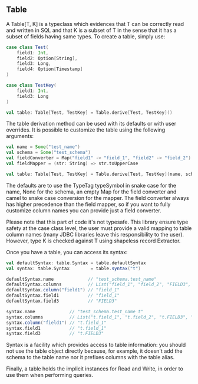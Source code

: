 ## Table

A Table[T, K] is a typeclass which evidences that T can be correctly read and written in SQL and that K is a subset
of T in the sense that it has a subset of fields having same types. To create a table, simply use:

```scala
case class Test(
    field1: Int,
    field2: Option[String],
    field3: Long,
    field4: Option[Timestamp]
)

case class TestKey(
    field1: Int,
    field3: Long
)

val table: Table[Test, TestKey] = Table.derive[Test, TestKey]()
```

The table derivation method can be used with its defaults or with user overrides. It is possible to customize the table
using the following arguments:

```scala
val name = Some("test_name")
val schema = Some("test_schema")
val fieldConverter = Map("field1" -> "field_1", "field2" -> "field_2")
val fieldMapper = (str: String) => str.toUpperCase

val table: Table[Test, TestKey] = Table.derive[Test, TestKey](name, schema, fieldConverter, fieldMapper)
```

The defaults are to use the TypeTag typeSymbol in snake case for the name, None for the schema, an empty Map for the
field converter and camel to snake case conversion for the mapper. The field converter always has higher precedence
than the field mapper, so if you want to fully customize column names you can provide just a field converter.

Please note that this part of code it's not typesafe. This library ensure type safety at the case class level, the user
must provide a valid mapping to table column names (many JDBC libraries leave this responsibility to the user). However,
type K is checked against T using shapeless record Extractor.

Once you have a table, you can access its syntax:

```scala
val defaultSyntax: table.Syntax = table.defaultSyntax
val syntax: table.Syntax        = table.syntax("t")

defaultSyntax.name             // "test_schema.test_name"
defaultSyntax.columns          // List("field_1", "field_2", "FIELD3", "FIELD4")
defaultSyntax.column("field1") // "field_1"
defaultSyntax.field1           // "field_1"
defaultSyntax.field3           // "FIELD3"

syntax.name             // "test_schema.test_name t"
syntax.columns          // List("t.field_1", "t.field_2", "t.FIELD3", "t.FIELD4")
syntax.column("field1") // "t.field_1"
syntax.field1           // "t.field_1"
syntax.field3           // "t.FIELD3"
```

Syntax is a facility which provides access to table information: you should not use the table object directly because,
for example, it doesn't add the schema to the table name nor it prefixes columns with the table alias.

Finally, a table holds the implicit instances for Read and Write, in order to use them when performing queries.
